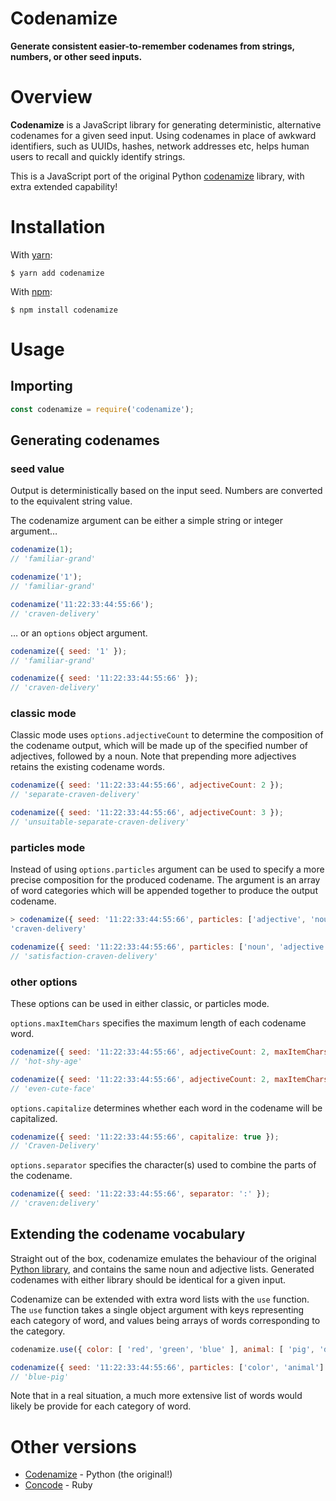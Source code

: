 # Codenamize

**Generate consistent easier-to-remember codenames from strings, numbers, or other seed inputs.**

# Overview

**Codenamize** is a JavaScript library for generating deterministic, alternative codenames for a given seed input. Using codenames in place of awkward identifiers, such as UUIDs, hashes, network addresses etc, helps human users to recall and quickly identify strings.

This is a JavaScript port of the original Python [codenamize](https://github.com/jjmontesl/codenamize) library, with extra extended capability!

# Installation

With [yarn](https://yarnpkg.com):

```shell
$ yarn add codenamize
```

With [npm](https://www.npmjs.com):

```shell
$ npm install codenamize
```

# Usage

## Importing

```javascript
const codenamize = require('codenamize');

```

## Generating codenames

### seed value

Output is deterministically based on the input seed. Numbers are converted to the equivalent string value.

The codenamize argument can be either a simple string or integer argument…

```javascript
codenamize(1);
// 'familiar-grand'

codenamize('1');
// 'familiar-grand'

codenamize('11:22:33:44:55:66');
// 'craven-delivery'
```

… or an `options` object argument.

```javascript
codenamize({ seed: '1' });
// 'familiar-grand'

codenamize({ seed: '11:22:33:44:55:66' });
// 'craven-delivery'
```

### classic mode

Classic mode uses `options.adjectiveCount` to determine the composition of the codename output, which will be made up of the specified number of adjectives, followed by a noun. Note that prepending more adjectives retains the existing codename words.

```javascript
codenamize({ seed: '11:22:33:44:55:66', adjectiveCount: 2 });
// 'separate-craven-delivery'

codenamize({ seed: '11:22:33:44:55:66', adjectiveCount: 3 });
// 'unsuitable-separate-craven-delivery'
```

### particles mode

Instead of using `options.particles` argument can be used to specify a more precise composition for the produced codename. The argument is an array of word categories which will be appended together to produce the output codename.

```javascript
> codenamize({ seed: '11:22:33:44:55:66', particles: ['adjective', 'noun'] });
'craven-delivery'

codenamize({ seed: '11:22:33:44:55:66', particles: ['noun', 'adjective', 'noun'] });
// 'satisfaction-craven-delivery'
```

### other options

These options can be used in either classic, or particles mode.

`options.maxItemChars` specifies the maximum length of each codename word.

```javascript
codenamize({ seed: '11:22:33:44:55:66', adjectiveCount: 2, maxItemChars: 3 });
// 'hot-shy-age'

codenamize({ seed: '11:22:33:44:55:66', adjectiveCount: 2, maxItemChars: 4 });
// 'even-cute-face'
```

`options.capitalize` determines whether each word in the codename will be capitalized.

```javascript
codenamize({ seed: '11:22:33:44:55:66', capitalize: true });
// 'Craven-Delivery'
```

`options.separator` specifies the character(s) used to combine the parts of the codename.

```javascript
codenamize({ seed: '11:22:33:44:55:66', separator: ':' });
// 'craven:delivery'
```

## Extending the codename vocabulary

Straight out of the box, codenamize emulates the behaviour of the original [Python library](https://github.com/jjmontesl/codenamize), and contains the same noun and adjective lists. Generated codenames with either library should be identical for a given  input.

Codenamize can be extended with extra word lists with the `use` function. The `use` function takes a single object argument with keys representing each category of word, and values being arrays of words corresponding to the category.

```javascript
codenamize.use({ color: [ 'red', 'green', 'blue' ], animal: [ 'pig', 'dog', 'cat' ] });

codenamize({ seed: '11:22:33:44:55:66', particles: ['color', 'animal'] });
// 'blue-pig'
```

Note that in a real situation, a much more extensive list of words would likely be provide for each category of word.

# Other versions

* [Codenamize](https://github.com/jjmontesl/codenamize) - Python (the original!)
* [Concode](https://github.com/DannyBen/concode) - Ruby

